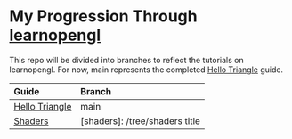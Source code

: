 # My Progression Through [learnopengl](https://learnopengl.com)

This repo will be divided into branches to reflect the tutorials on learnopengl. For now, main represents the completed [Hello Triangle](https://learnopengl.com/Getting-started/Hello-Triangle) guide.

|Guide       |Branch      |
|:-----------|:-----------|
|[Hello Triangle](https://learnopengl.com/Getting-started/Hello-Triangle)|main|
|[Shaders](https://learnopengl.com/Getting-started/Shaders)|[shaders]: /tree/shaders title|